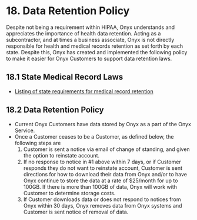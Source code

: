 # 18. Data Retention Policy

Despite not being a requirement within HIPAA, Onyx understands and appreciates the importance of health data retention. Acting as a subcontractor, and at times a business associate, Onyx is not directly responsible for health and medical records retention as set forth by each state. Despite this, Onyx has created and implemented the following policy to make it easier for Onyx Customers to support data retention laws.

## 18.1 State Medical Record Laws

* [Listing of state requirements for medical record retention](http://www.healthit.gov/sites/default/files/appa7-1.pdf)

## 18.2 Data Retention Policy

* Current Onyx Customers have data stored by Onyx as a part of the Onyx Service.
* Once a Customer ceases to be a Customer, as defined below, the following steps are
  1. Customer is sent a notice via email of change of standing, and given the option to reinstate account.
  2. If no response to notice in #1 above within 7 days, or if Customer responds they do not want to reinstate account, Customer is sent directions for how to download their data from Onyx and/or to have Onyx continue to store the data at a rate of $25/month for up to 100GB. If there is more than 100GB of data, Onyx will work with Customer to determine storage costs.
  3. If Customer downloads data or does not respond to notices from Onyx within 30 days, Onyx removes data from Onyx systems and Customer is sent notice of removal of data.
